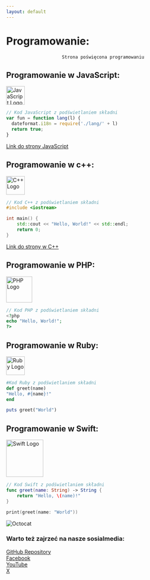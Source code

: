 ```yaml
---
layout: default
---
```


# Programowanie:

````
                     Strona poświęcona programowaniu 

````

## Programowanie w JavaScript:
<img src="https://upload.wikimedia.org/wikipedia/commons/9/99/Unofficial_JavaScript_logo_2.svg" alt="JavaScript Logo" width="50">

```js
// Kod JavaScript z podświetlaniem składni
var fun = function lang(l) {
  dateformat.i18n = require('./lang/' + l)
  return true;
}
```
[Link do strony JavaScript](StronaJs.html)
## Programowanie w c++:
<img src="https://upload.wikimedia.org/wikipedia/commons/1/18/ISO_C%2B%2B_Logo.svg" alt="C++ Logo" width="50">

```cpp
// Kod C++ z podświetlaniem składni
#include <iostream>

int main() {
    std::cout << "Hello, World!" << std::endl;
    return 0;
}
```
[Link do strony w C++](stronaCpp.html)

## Programowanie w PHP:
<img src="https://upload.wikimedia.org/wikipedia/commons/2/27/PHP-logo.svg" alt="PHP Logo" width="70">

```php
// Kod PHP z podświetlaniem składni
<?php
echo "Hello, World!";
?>

```

## Programowanie w Ruby:
<img src="https://upload.wikimedia.org/wikipedia/commons/7/73/Ruby_logo.svg" alt="Ruby Logo" width="50">

```ruby
#Kod Ruby z podświetlaniem składni
def greet(name)
"Hello, #{name}!"
end

puts greet("World")
``` 
## Programowanie w Swift:
<img src="https://upload.wikimedia.org/wikipedia/commons/9/9d/Swift_logo.svg" alt="Swift Logo" width="100">

```swift
// Kod Swift z podświetlaniem składni
func greet(name: String) -> String {
    return "Hello, \(name)!"
}

print(greet(name: "World"))
```  


![Octocat](https://github.githubassets.com/images/icons/emoji/octocat.png)
### Warto też zajrzeć na nasze sosialmedia:
[GitHub Repository](https://bartdurak.github.io/1a/)
<br>
[Facebook](https://www.facebook.com/zstkolbuszowa?locale=pl_PL)
<br>
 [YouTube](https://www.youtube.com/@bartomiejdurak1723)
<br>
 [X](https://x.com/batq2)



